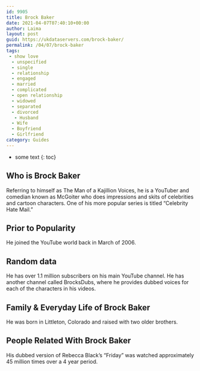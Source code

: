 ```yaml
---
id: 9905
title: Brock Baker
date: 2021-04-07T07:40:10+00:00
author: Laima
layout: post
guid: https://ukdataservers.com/brock-baker/
permalink: /04/07/brock-baker
tags:
 - show love
  - unspecified
  - single
  - relationship
  - engaged
  - married
  - complicated
  - open relationship
  - widowed
  - separated
  - divorced
   - Husband
  - Wife
  - Boyfriend
  - Girlfriend
category: Guides
---
```


* some text
{: toc}


## Who is Brock Baker
                  
                  
                  
Referring to himself as The Man of a Kajillion Voices, he is a YouTuber and comedian known as McGoiter who does impressions and skits of celebrities and cartoon characters. One of his more popular series is titled &#8220;Celebrity Hate Mail.&#8221;
                  
              
            
              
            
                
                
                
## Prior to Popularity
                  
                  
                  
He joined the YouTube world back in March of 2006.
                  
              
            
              
            
                
                
                
## Random data
                  
                  
                  
He has over 1.1 million subscribers on his main YouTube channel. He has another channel called BrocksDubs, where he provides dubbed voices for each of the characters in his videos.
                  
              
            
              
            
                
                
                
## Family & Everyday Life of Brock Baker
                  
                  
                  
He was born in Littleton, Colorado and raised with two older brothers.
                  
              
            
              
            
                
                
                
## People Related With Brock Baker
                  
                  
                  
His dubbed version of Rebecca Black&#8217;s &#8220;Friday&#8221; was watched approximately 45 million times over a 4 year period.
                  
              
            
              
            
                
              
            
              
              
            
            
              
            
          
          
          